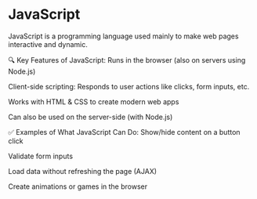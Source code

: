 # JavaScript
JavaScript is a programming language used mainly to make web pages interactive and dynamic.

🔍 Key Features of JavaScript:
Runs in the browser (also on servers using Node.js)

Client-side scripting: Responds to user actions like clicks, form inputs, etc.

Works with HTML & CSS to create modern web apps

Can also be used on the server-side (with Node.js)

✅ Examples of What JavaScript Can Do:
Show/hide content on a button click

Validate form inputs

Load data without refreshing the page (AJAX)

Create animations or games in the browser

